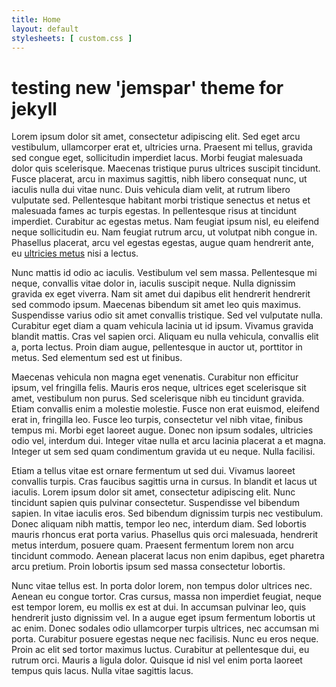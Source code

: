 ```yaml
---
title: Home
layout: default
stylesheets: [ custom.css ]
---
```


# testing new 'jemspar' theme for jekyll



Lorem ipsum dolor sit amet, consectetur adipiscing elit. Sed eget arcu vestibulum, ullamcorper erat et, ultricies urna. Praesent mi tellus, gravida sed congue eget, sollicitudin imperdiet lacus. Morbi feugiat malesuada dolor quis scelerisque. Maecenas tristique purus ultrices suscipit tincidunt. Fusce placerat, arcu in maximus sagittis, nibh libero consequat nunc, ut iaculis nulla dui vitae nunc. Duis vehicula diam velit, at rutrum libero vulputate sed. Pellentesque habitant morbi tristique senectus et netus et malesuada fames ac turpis egestas. In pellentesque risus at tincidunt imperdiet. Curabitur ac egestas metus. Nam feugiat ipsum nisl, eu eleifend neque sollicitudin eu. Nam feugiat rutrum arcu, ut volutpat nibh congue in. Phasellus placerat, arcu vel egestas egestas, augue quam hendrerit ante, eu [ultricies metus](/about) nisi a lectus.

Nunc mattis id odio ac iaculis. Vestibulum vel sem massa. Pellentesque mi neque, convallis vitae dolor in, iaculis suscipit neque. Nulla dignissim gravida ex eget viverra. Nam sit amet dui dapibus elit hendrerit hendrerit sed commodo ipsum. Maecenas bibendum sit amet leo quis maximus. Suspendisse varius odio sit amet convallis tristique. Sed vel vulputate nulla. Curabitur eget diam a quam vehicula lacinia ut id ipsum. Vivamus gravida blandit mattis. Cras vel sapien orci. Aliquam eu nulla vehicula, convallis elit a, porta lectus. Proin diam augue, pellentesque in auctor ut, porttitor in metus. Sed elementum sed est ut finibus.

Maecenas vehicula non magna eget venenatis. Curabitur non efficitur ipsum, vel fringilla felis. Mauris eros neque, ultrices eget scelerisque sit amet, vestibulum non purus. Sed scelerisque nibh eu tincidunt gravida. Etiam convallis enim a molestie molestie. Fusce non erat euismod, eleifend erat in, fringilla leo. Fusce leo turpis, consectetur vel nibh vitae, finibus tempus mi. Morbi eget laoreet augue. Donec non ipsum sodales, ultricies odio vel, interdum dui. Integer vitae nulla et arcu lacinia placerat a et magna. Integer ut sem sed quam condimentum gravida ut eu neque. Nulla facilisi.

Etiam a tellus vitae est ornare fermentum ut sed dui. Vivamus laoreet convallis turpis. Cras faucibus sagittis urna in cursus. In blandit et lacus ut iaculis. Lorem ipsum dolor sit amet, consectetur adipiscing elit. Nunc tincidunt sapien quis pulvinar consectetur. Suspendisse vel bibendum sapien. In vitae iaculis eros. Sed bibendum dignissim turpis nec vestibulum. Donec aliquam nibh mattis, tempor leo nec, interdum diam. Sed lobortis mauris rhoncus erat porta varius. Phasellus quis orci malesuada, hendrerit metus interdum, posuere quam. Praesent fermentum lorem non arcu tincidunt commodo. Aenean placerat lacus non enim dapibus, eget pharetra arcu pretium. Proin lobortis ipsum sed massa consectetur lobortis.

Nunc vitae tellus est. In porta dolor lorem, non tempus dolor ultrices nec. Aenean eu congue tortor. Cras cursus, massa non imperdiet feugiat, neque est tempor lorem, eu mollis ex est at dui. In accumsan pulvinar leo, quis hendrerit justo dignissim vel. In a augue eget ipsum fermentum lobortis ut ac enim. Donec sodales odio ullamcorper turpis ultrices, nec accumsan mi porta. Curabitur posuere egestas neque nec facilisis. Nunc eu eros neque. Proin ac elit sed tortor maximus luctus. Curabitur at pellentesque dui, eu rutrum orci. Mauris a ligula dolor. Quisque id nisl vel enim porta laoreet tempus quis lacus. Nulla vitae sagittis lacus.
